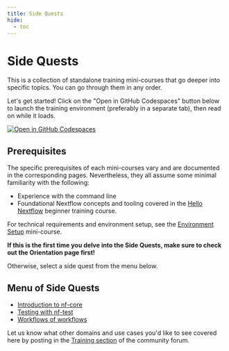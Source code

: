 ```yaml
---
title: Side Quests
hide:
  - toc
---
```


# Side Quests

This is a collection of standalone training mini-courses that go deeper into specific topics. You can go through them in any order.

Let's get started! Click on the "Open in GitHub Codespaces" button below to launch the training environment (preferably in a separate tab), then read on while it loads.

[![Open in GitHub Codespaces](https://github.com/codespaces/badge.svg)](https://codespaces.new/nextflow-io/training?quickstart=1&ref=master)

## Prerequisites

The specific prerequisites of each mini-courses vary and are documented in the corresponding pages.
Nevertheless, they all assume some minimal familiarity with the following:

- Experience with the command line
- Foundational Nextflow concepts and tooling covered in the [Hello Nextflow](../../hello_nextflow/) beginner training course.

For technical requirements and environment setup, see the [Environment Setup](../../envsetup/) mini-course.

**If this is the first time you delve into the Side Quests, make sure to check out the Orientation page first!**

Otherwise, select a side quest from the menu below.

## Menu of Side Quests

- [Introduction to nf-core](./nf-core.md)
- [Testing with nf-test](./nf-test.md)
- [Workflows of workflows](./workflows_of_workflows.md)

Let us know what other domains and use cases you'd like to see covered here by posting in the [Training section](https://community.seqera.io/c/training/) of the community forum.
